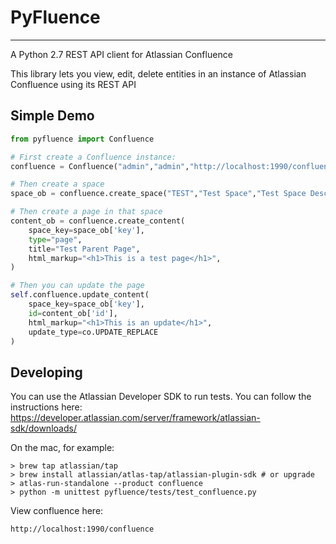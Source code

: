 # PyFluence
----
A Python 2.7 REST API client for Atlassian Confluence

<!--[![Build Status](https://travis-ci.org/PyGithub/PyGithub.svg?branch=master)](https://travis-ci.org/PyGithub/PyGithub)-->
<!--[![PyPi](https://img.shields.io/pypi/dm/pygithub.svg)](https://pypi.python.org/pypi?%3Aaction=search&term=pygithub&submit=search)-->
<!--[![readthedocs](https://img.shields.io/badge/docs-latest-brightgreen.svg?style=flat)](http://pygithub.readthedocs.org/en/stable)-->
<!--[![License](https://img.shields.io/badge/license-LGPL-blue.svg)](https://en.wikipedia.org/wiki/GNU_Lesser_General_Public_License)-->

This library lets you view, edit, delete entities in an instance of Atlassian Confluence using its REST API

[Confluence API v3]: https://docs.atlassian.com/confluence/REST/latest/
[Confluence]: https://www.atlassian.com/software/confluence

## Simple Demo

```python
from pyfluence import Confluence

# First create a Confluence instance:
confluence = Confluence("admin","admin","http://localhost:1990/confluence")

# Then create a space
space_ob = confluence.create_space("TEST","Test Space","Test Space Description")

# Then create a page in that space
content_ob = confluence.create_content(
    space_key=space_ob['key'],
    type="page",
    title="Test Parent Page",
    html_markup="<h1>This is a test page</h1>",
)

# Then you can update the page
self.confluence.update_content(
    space_key=space_ob['key'],
    id=content_ob['id'],
    html_markup="<h1>This is an update</h1>",
    update_type=co.UPDATE_REPLACE
)
```

## Developing
You can use the Atlassian Developer SDK to run tests.  You can follow the instructions here:  
https://developer.atlassian.com/server/framework/atlassian-sdk/downloads/

On the mac, for example:

    > brew tap atlassian/tap
    > brew install atlassian/atlas-tap/atlassian-plugin-sdk # or upgrade
    > atlas-run-standalone --product confluence
    > python -m unittest pyfluence/tests/test_confluence.py
    
View confluence here:

    http://localhost:1990/confluence
    
   
